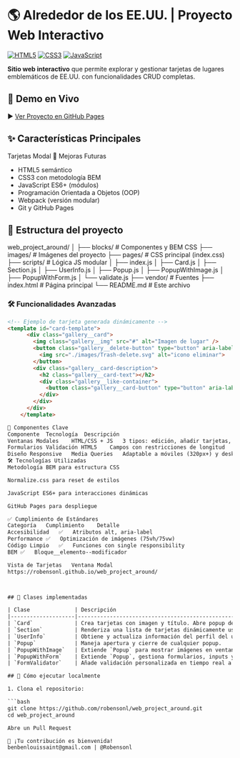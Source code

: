 # 🌎 Alrededor de los EE.UU. | Proyecto Web Interactivo

[![HTML5](https://img.shields.io/badge/HTML5-E34F26?style=flat&logo=html5&logoColor=white)](https://developer.mozilla.org/es/docs/Web/HTML)
[![CSS3](https://img.shields.io/badge/CSS3-1572B6?style=flat&logo=css3&logoColor=white)](https://developer.mozilla.org/es/docs/Web/CSS)
[![JavaScript](https://img.shields.io/badge/JavaScript-F7DF1E?style=flat&logo=javascript&logoColor=black)](https://developer.mozilla.org/es/docs/Web/JavaScript)

**Sitio web interactivo** que permite explorar y gestionar tarjetas de lugares emblemáticos de EE.UU. con funcionalidades CRUD completas.

## 🚀 Demo en Vivo
▶️ [Ver Proyecto en GitHub Pages](https://robensonl.github.io/web_project_around/)

## ✨ Características Principales

Tarjetas	Modal
🔄 Mejoras Futuras
- HTML5 semántico
- CSS3 con metodología BEM
- JavaScript ES6+ (módulos)
- Programación Orientada a Objetos (OOP)
- Webpack (versión modular)
- Git y GitHub Pages
## 📁 Estructura del proyecto
web_project_around/
│
├── blocks/ # Componentes y BEM CSS
├── images/ # Imágenes del proyecto
├── pages/ # CSS principal (index.css)
├── scripts/ # Lógica JS modular
│ ├── index.js
│ ├── Card.js
│ ├── Section.js
│ ├── UserInfo.js
│ ├── Popup.js
│ ├── PopupWithImage.js
│ ├── PopupWithForm.js
│ └── validate.js
├── vendor/ # Fuentes
├── index.html # Página principal
└── README.md # Este archivo

### 🛠️ Funcionalidades Avanzadas
```html
<!-- Ejemplo de tarjeta generada dinámicamente -->
<template id="card-template">
      <div class="gallery__card">
        <img class="gallery__img" src="#" alt="Imagen de lugar" />
        <button class="gallery__delete-button" type="button" aria-label="Eliminar tarjeta">
          <img src="./images/Trash-delete.svg" alt="icono eliminar">
        </button>
        <div class="gallery__card-description">
          <h2 class="gallery__card-text"></h2>
          <div class="gallery__like-container">
            <button class="gallery__card-button" type="button" aria-label="Me gusta"></button>
          </div>
        </div>
      </div>
    </template>

🧩 Componentes Clave
Componente	Tecnología	Descripción
Ventanas Modales	HTML/CSS + JS	3 tipos: edición, añadir tarjetas, zoom
Formularios	Validación HTML5	Campos con restricciones de longitud
Diseño Responsive	Media Queries	Adaptable a móviles (320px+) y desktop
🛠️ Tecnologías Utilizadas
Metodología BEM para estructura CSS

Normalize.css para reset de estilos

JavaScript ES6+ para interacciones dinámicas

GitHub Pages para despliegue

✅ Cumplimiento de Estándares
Categoría	Cumplimiento	Detalle
Accesibilidad	✅	Atributos alt, aria-label
Performance	✅	Optimización de imágenes (75vh/75vw)
Código Limpio	✅	Funciones con single responsibility
BEM	✅	Bloque__elemento--modificador

Vista de Tarjetas	Ventana Modal 
https://robensonl.github.io/web_project_around/



## 🧩 Clases implementadas

| Clase              | Descripción                                                                 |
|--------------------|-----------------------------------------------------------------------------|
| `Card`             | Crea tarjetas con imagen y título. Abre popup de imagen al hacer clic.      |
| `Section`          | Renderiza una lista de tarjetas dinámicamente usando una función callback.  |
| `UserInfo`         | Obtiene y actualiza información del perfil del usuario.                     |
| `Popup`            | Maneja apertura y cierre de cualquier popup.                                |
| `PopupWithImage`   | Extiende `Popup` para mostrar imágenes en ventana emergente.                |
| `PopupWithForm`    | Extiende `Popup`, gestiona formularios, inputs y envío de datos.            |
| `FormValidator`    | Añade validación personalizada en tiempo real a los formularios.            |

## 📌 Cómo ejecutar localmente

1. Clona el repositorio:

```bash
git clone https://github.com/robensonl/web_project_around.git
cd web_project_around

Abre un Pull Request

🌟 ¡Tu contribución es bienvenida!
benbenlouissaint@gmail.com | @Robensonl